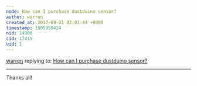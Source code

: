 ```yaml
---
node: How can I purchase dustduino sensor?
author: warren
created_at: 2017-09-21 02:03:44 +0000
timestamp: 1505959424
nid: 14906
cid: 17415
uid: 1
---
```




[warren](../profile/warren) replying to: [How can I purchase dustduino sensor?](../notes/erumenig/09-19-2017/how-can-i-purchase-dustduino-sensor)

----
Thanks all! 